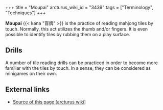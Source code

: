 +++
title = "Moupai"
arcturus_wiki_id = "3439"
tags = ["Terminology", "Techniques"]
+++

**Moupai** {{< kana "盲牌" >}} is the practice of reading mahjong tiles by touch. Normally, this act
utilizes the thumb and/or fingers. It is even possible to identify tiles by rubbing them on a play
surface.

## Drills

A number of tile reading drills can be practiced in order to become more familiar with the tiles by
touch. In a sense, they can be considered as minigames on their own.

## External links

- [Source of this page [arcturus wiki]](http://arcturus.su/wiki/Moupai)
